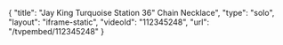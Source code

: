 {
    "title": "Jay King Turquoise Station 36\" Chain Necklace",
    "type": "solo",
    "layout": "iframe-static",
    "videoId": "112345248",
    "url": "\/tvpembed\/112345248"
}